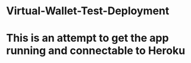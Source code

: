 # Virtual-Wallet-Test-Deployment

# This is an attempt to get the app running and connectable to Heroku
